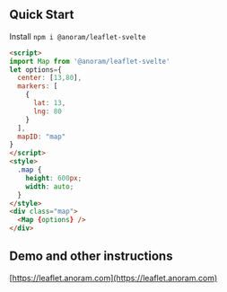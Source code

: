 ## Quick Start

Install `npm i @anoram/leaflet-svelte`

```html
<script>
import Map from '@anoram/leaflet-svelte'
let options={
  center: [13,80],
  markers: [
    {
      lat: 13,
      lng: 80
    }
  ],
  mapID: "map"
}
</script>
<style>
  .map {
    height: 600px;
    width: auto;
  }
</style>
<div class="map">
  <Map {options} />
</div>

```

## Demo and other instructions

[https://leaflet.anoram.com](https://leaflet.anoram.com)



